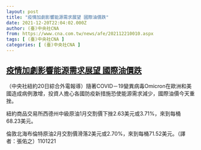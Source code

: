 ```yaml
---
layout: post
title: "疫情加劇影響能源需求展望 國際油價跌"
date: 2021-12-20T22:04:02.000Z
author: (臺)中央社CNA
from: https://www.cna.com.tw/news/afe/202112210010.aspx
tags: [ (臺)中央社CNA ]
categories: [ (臺)中央社CNA ]
---
```

<!--1640037842000-->
[疫情加劇影響能源需求展望 國際油價跌](https://www.cna.com.tw/news/afe/202112210010.aspx)
------

<div>
<div></div><div><p>（中央社紐約20日綜合外電報導）隨著COVID－19變異病毒Omicron在歐洲和美國造成病例激增，投資人擔心各國防疫新措施恐使能源需求減少，國際油價今天重挫。</p><p>紐約商品交易所西德州中級原油1月交割價下挫2.63美元或3.71%，來到每桶68.23美元。</p><p>倫敦北海布倫特原油2月交割價滑落2美元或2.70%，來到每桶71.52美元。（譯者：張佑之）1101221</p></div>
</div>
